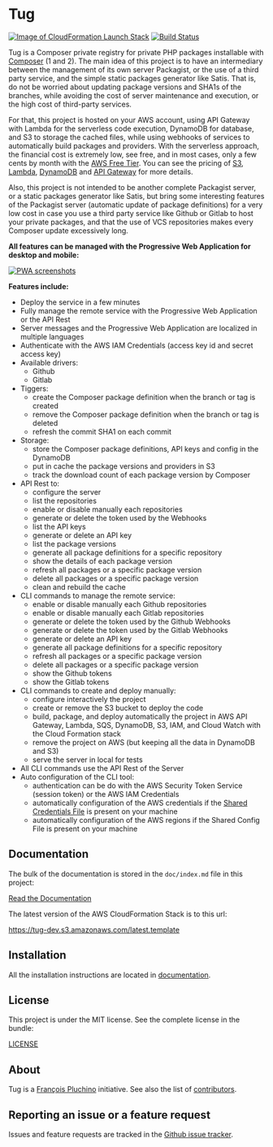 Tug
===

[![Image of CloudFormation Launch Stack](doc/images/deploy-to-aws.png)](https://console.aws.amazon.com/cloudformation/home?region=eu-west-1#/stacks/new?stackName=Tug&templateURL=https://tug-dev.s3.amazonaws.com/latest.template)
[![Build Status](https://travis-ci.com/fxpio/tug.svg?branch=1.0)](https://travis-ci.com/fxpio/tug)

Tug is a Composer private registry for private PHP packages installable with
[Composer](http://getcomposer.org) (1 and 2). The main idea of this project is to have an intermediary between
the management of its own server Packagist, or the use of a third party service, and the simple static
packages generator like Satis. That is, do not be worried about updating package versions and SHA1s of
the branches, while avoiding the cost of server maintenance and execution, or the high cost of third-party
services.

For that, this project is hosted on your AWS account, using API Gateway with Lambda for the serverless code
execution, DynamoDB for database, and S3 to storage the cached files, while using webhooks of services to automatically
build packages and providers. With the serverless approach, the financial cost is extremely low, see free, and in most
cases, only a few cents by month with the [AWS Free Tier](https://aws.amazon.com/free). You can see the pricing of
[S3](https://aws.amazon.com/s3/pricing), [Lambda](https://aws.amazon.com/lambda/pricing),
[DynamoDB](https://aws.amazon.com/dynamodb/pricing) and [API Gateway](https://aws.amazon.com/api-gateway/pricing)
for more details.

Also, this project is not intended to be another complete Packagist server, or a static packages generator like Satis,
but bring some interesting features of the Packagist server (automatic update of package definitions) for a very low
cost in case you use a third party service like Github or Gitlab to host your private packages, and that the use of
VCS repositories makes every Composer update excessively long.

**All features can be managed with the Progressive Web Application for desktop and mobile:**

[![PWA screenshots](doc/images/screenshots.jpg)](doc/images/screenshots.jpg)

**Features include:**

- Deploy the service in a few minutes
- Fully manage the remote service with the Progressive Web Application or the API Rest
- Server messages and the Progressive Web Application are localized in multiple languages
- Authenticate with the AWS IAM Credentials (access key id and secret access key)
- Available drivers:
  - Github
  - Gitlab
- Tiggers:
  - create the Composer package definition when the branch or tag is created
  - remove the Composer package definition when the branch or tag is deleted
  - refresh the commit SHA1 on each commit
- Storage:
  - store the Composer package definitions, API keys and config in the DynamoDB
  - put in cache the package versions and providers in S3
  - track the download count of each package version by Composer
- API Rest to:
  - configure the server
  - list the repositories
  - enable or disable manually each repositories
  - generate or delete the token used by the Webhooks
  - list the API keys
  - generate or delete an API key
  - list the package versions
  - generate all package definitions for a specific repository
  - show the details of each package version
  - refresh all packages or a specific package version
  - delete all packages or a specific package version
  - clean and rebuild the cache
- CLI commands to manage the remote service:
  - enable or disable manually each Github repositories
  - enable or disable manually each Gitlab repositories
  - generate or delete the token used by the Github Webhooks
  - generate or delete the token used by the Gitlab Webhooks
  - generate or delete an API key
  - generate all package definitions for a specific repository
  - refresh all packages or a specific package version
  - delete all packages or a specific package version
  - show the Github tokens
  - show the Gitlab tokens
- CLI commands to create and deploy manually:
  - configure interactively the project
  - create or remove the S3 bucket to deploy the code
  - build, package, and deploy automatically the project in AWS API Gateway, Lambda, SQS, DynamoDB, S3, IAM,
    and Cloud Watch with the Cloud Formation stack
  - remove the project on AWS (but keeping all the data in DynamoDB and S3)
  - serve the server in local for tests
- All CLI commands use the API Rest of the Server
- Auto configuration of the CLI tool:
  - authentication can be do with the AWS Security Token Service (session token) or the AWS IAM Credentials
  - automatically configuration of the AWS credentials if the [Shared Credentials File](https://docs.aws.amazon.com/sdk-for-javascript/v2/developer-guide/loading-node-credentials-shared.html)
    is present on your machine
  - automatically configuration of the AWS regions if the Shared Config File is present on your machine

Documentation
-------------

The bulk of the documentation is stored in the `doc/index.md`
file in this project:

[Read the Documentation](doc/index.md)

The latest version of the AWS CloudFormation Stack is to this url:

https://tug-dev.s3.amazonaws.com/latest.template

Installation
------------

All the installation instructions are located in [documentation](doc/index.md).

License
-------

This project is under the MIT license. See the complete license in the bundle:

[LICENSE](LICENSE)

About
-----

Tug is a [François Pluchino](https://github.com/francoispluchino) initiative.
See also the list of [contributors](https://github.com/fxpio/tug/graphs/contributors).

Reporting an issue or a feature request
---------------------------------------

Issues and feature requests are tracked in the [Github issue tracker](https://github.com/fxpio/tug/issues).
